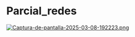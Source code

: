 # Parcial_redes

[![Captura-de-pantalla-2025-03-08-192223.png](https://i.postimg.cc/PqXddWd4/Captura-de-pantalla-2025-03-08-192223.png)](https://postimg.cc/18jkHNnn)
